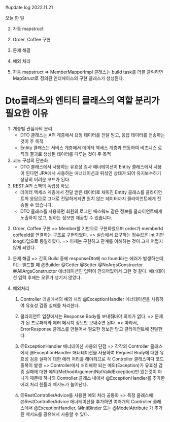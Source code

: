 #update log 2022.11.21

오늘 한 일 
1. 자동 mapstruct
2. Order, Coffee 구현
3. 문제 해결
4. 예외 처리

1. 자동 mapstruct
=> MemberMapperImpl 클래스는 build task를 더블 클릭하면 MapStruct로 정의된 인터페이스의 구현 클래스가 생성된다.

# Dto클래스와 엔티티 클래스의 역할 분리가 필요한 이유
1) 계층별 관심사의 분리
    - DTO 클래스는 API 계층에서 요청 데이터를 전달 받고, 응답 데이터를 전송하는것이 주 목적
    - Entity 클래스는 서비스 계층에서 데이터 액세스 계층과 연동하여 비즈니스 로직의 결과로 생성된 데이터를 다루는 것이 주 목적
2) 코드 구성의 단순화
    - DTO 클래스에서 사용하는 유효성 검사 애너테이션이 Entity 클래스에서 사용이 된다면 
      JPA에서 사용하는 애너테이션과 뒤섞인 상태가 되어 유지보수하기 상당히 어려운 코드가 된다.
3) REST API 스펙의 독립성 확보
    - 데이터 액세스 계층에서 전달 받은 데이터로 채워진 Entity 클래스를 
      클라이언트의 응답으로 그대로 전달하게되면 원치 않는 데이터까지 클라이언트에게 전송될 수 있습니다.
    - DTO 클래스를 사용하면 회원의 로그인 패스워드 같은 정보를 클라이언트에게 노출하지 않고, 
      원하는 정보만 제공할 수 있습니다.

2. Order, Coffee 구현
=> Member를 기반으로 구현하였으며 order가 memberId coffeeId를 연결하는 구조로 구현되었다.
=> 실습에서 요구하는 정수값은 int 지만 long타입으로 통일하였다.
=> 이제는 구현하고 관계를 이해하는 것이 크게 어렵지 않게 되었다.

3. 문제 해결 
=> 간혹 Build 중에 responseDto에 no found라는 에러가 발생하는데
이는 빌드할 때 @Builder @Getter @Setter @NoArgsConstructor @AllArgsConstructor 애너테이션인 입력이 안되어있어서 그런 것 같다.
애너테이션 입력 후에는 오류가 생기지 않았다.

4. 예외처리
   1) Controller 레벨에서의 예외 처리
      @ExceptionHandler 에너테이션을 사용하여 유효성 검증 실패를 처리한다.
      
   2) 클라이언트 입장에서는 Response Body를 보내줘바야 의미가 없다.
   => 문제가 된 프로퍼티와 에러 메시지 정도만 보내주면 된다.
   => 따라서, ErrorResponse 클래스를 만들어서 필요한 정보만 담고 클라이언트에 전달한다.

   3) @ExceptionHandler 애너테이션 사용의 단점
   => 각각의 Controller 클래스에서 @ExceptionHandler 애너테이션을 사용하여 Request Body에 대한 유효성 검증 실패에 대한 에러 처리를 해야되므로 각 Controller 클래스마다 코드 중복이 발생
   => Controller에서 처리해야 되는 예외(Exception)가 유효성 검증 실패에 대한 예외(MethodArgumentNotValidException)만 있는것이 아니기 때문에 하나의 Controller 클래스 내에서 @ExceptionHandler를 추가한 에러 처리 핸들러 메서드가 늘어난다.
   
   4) @RestControllerAdvice를 사용한 예외 처리 공통화
   => 특정 클래스에 @RestControllerAdvice 애너테이션을 추가하면 여러개의 Controller 클래스에서 @ExceptionHandler, @InitBinder 또는 @ModelAttribute 가 추가된 메서드를 공유해서 사용할 수 있다.
   